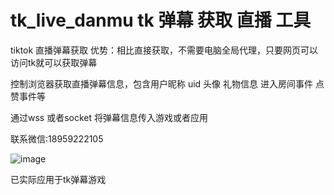 # tk_live_danmu   tk 弹幕 获取 直播 工具
tiktok 直播弹幕获取  优势：相比直接获取，不需要电脑全局代理，只要网页可以访问tk就可以获取弹幕

控制浏览器获取直播弹幕信息，包含用户昵称 uid 头像 礼物信息  进入房间事件 点赞事件等 

通过wss 或者socket 将弹幕信息传入游戏或者应用

联系微信:18959222105


![image](https://github.com/wahahanu00/tk_live_danmu/assets/41536060/7d28cc9d-078d-4bee-bf47-7b72b77c5f04)


已实际应用于tk弹幕游戏

